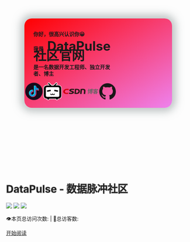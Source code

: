 <!-- <div class="cover-main"><img width="180px" src="icon/icon.JPG"> -->


<head>
    <meta charset="UTF-8">
    <title>辉常努腻</title>
  <style>
      .me{
          width: 80%;
          /*height: 150px;*/
          background: linear-gradient(to bottom right, red, violet);
          border-radius: 20px;
          margin: 50px auto ;
          padding-top: 20px;
          padding-bottom: 20px;
          display: flex;
          flex-wrap: wrap;
          margin-bottom:200px;
          /* transition-duration:2s; */
          box-shadow: 0 0 22px 10px rgb(125 137 137 / 50%);
      }
      .info{
          width: 60%;
          min-width: 200px;
      }
      .me p{
          padding-left: 10%;
          /* color: black; */
          /* color: white; */
          /* display:inline-block; */
          /* background-color:red; */
          line-height: 18px;
          text-align: left;
          font-weight:bold;
      }
      .me b{
          font-size: 35px;
          font-weight: bold;
      }

      



      span{background:linear-gradient(to right, red, blue);-webkit-background-clip:text;color:transparent;}

      h1{color:transparent;-webkit-text-stroke:1px #666;}
      .share{
          width: 40%;
          min-width: 250px;
          display: flex;
          justify-content: space-around;
      }
      .share svg{
          width: 50px;
          height: 50px;
          animation: play 1s  alternate infinite;
      }

      @keyframes play {
            from{
                transform: scale(1);
            }to{
                transform: scale(1.2);
            }
      }
	.questions{
		width:1000px;
		color:black;
		font-size:30px;
		margin:auto;
	}
  </style>
</head>
<div class="main">
    <div class="me">
        <div class="info">
            <p>你好，很高兴认识你😀</p>
            <p>我是&nbsp;&nbsp;&nbsp;<b>DataPulse社区官网</b></p>
            <p>是一名数据开发工程师、独立开发者、博主</p>
        </div>
        <div class="share">
            <a href=" https://v.douyin.com/S9xk3Pp/" target="_blank"><svg t="1678462552428" class="icon" viewBox="0 0 1024 1024" version="1.1" xmlns="http://www.w3.org/2000/svg" p-id="3879" width="200" height="200"><path d="M32 511.776c0 264.96 214.784 479.744 479.776 479.744 264.96 0 479.744-214.784 479.744-479.744C991.52 246.816 776.736 32 511.776 32 246.816 32 32 246.784 32 511.776z" fill="#170B1A" p-id="3880"></path><path d="M512.256 347.2c0.448-50.368 0-101.216 0.448-151.616h103.168c-0.48 9.12 0.96 17.76 2.4 26.4l-70.528 5.76 5.76 403.968c0.48 17.28-12 56.128-20.64 71.008-13.44 23.04-54.208 44.128-81.088 46.528-16.768 1.44-29.248-2.88-44.608-11.04-11.52-6.24-17.76-40.768-21.12-49.92 26.4 14.912 60.96 13.44 86.4-3.328a88.128 88.128 0 0 0 40.736-73.408c-0.96-88.288-0.96-176.544-0.96-264.32z m169.824-29.248c14.4 9.088 30.72 16.32 47.488 19.648 10.08 2.4 19.68 3.36 29.76 3.36v27.84c-29.76-6.72-94.048-25.44-77.248-50.88z" fill="#25F4EE" p-id="3881"></path><path d="M326.08 447.008a188.032 188.032 0 0 1 125.216-26.4v31.68c-40.288 0.96-73.856 18.24-106.496 42.208-24.448 18.24-41.28 36.928-54.208 64.768-12.48 26.368-17.76 48.448-17.28 77.728 0 32.128 8.64 55.168 24 83.456 7.2 12.96 21.12 32.64 17.76 47.04a185.92 185.92 0 0 1-53.76-59.04 193.6 193.6 0 0 1-26.368-103.136 195.52 195.52 0 0 1 28.288-94.496 186.08 186.08 0 0 1 62.848-63.808z" fill="#25F4EE" p-id="3882"></path><path d="M541.984 221.984h77.248c12 20.64 11.04 28.32 17.76 41.28 10.56 20.608 18.688 28.288 41.728 51.328a11.2 11.2 0 0 1 3.36 3.36c20.16 23.04 47.488 39.328 77.248 46.048 17.28 12.48 5.28 62.848 5.28 89.696-50.4 0.48-101.728-19.2-142.496-48.928 0 64.32 0 123.776 0.48 188.544 0 8.64 0.48 16.8 0 25.92-2.4 31.168-16.8 76.768-32.64 103.616a197.888 197.888 0 0 1-53.728 60.928 172 172 0 0 1-97.856 33.6 219.936 219.936 0 0 1-53.28-4.32c-24.448-5.28-47.968-29.76-68.576-44.16l-1.44-1.408c-10.08-10.56-19.2-22.56-25.92-36-15.36-27.84-24-59.488-24-91.616a192 192 0 0 1 18.24-84.928c12.96-27.84 32.16-52.8 56.128-71.04a194.24 194.24 0 0 1 111.296-38.816c11.04 5.248 3.36 86.336 3.36 86.336-12.928-4.32-30.208-2.88-43.648 0.48-16.32 3.36-24.96 12.96-37.44 23.52-7.68 6.72-14.4 13.92-18.688 23.04-8.16 15.36-7.68 17.28-6.24 34.528 1.92 16.32 4.8 34.048 15.84 46.528 7.2 9.12 12 23.04 21.568 29.28 7.68 12.48 17.76 21.568 28.8 26.88 15.36 8.128 32.64 11.52 49.408 10.048 26.88-1.92 51.84-18.24 65.28-41.728 8.64-15.36 12.448-35.04 12.448-51.84 0-141.504 0.48-410.176 0.48-410.176z" fill="#1296db" p-id="3883" data-spm-anchor-id="a313x.7781069.0.i9" class="selected"></path><path d="M618.24 221.984c9.152 0.48 17.792 0 27.36 0 0 29.76 9.6 59.968 26.88 84.448 2.4 3.36 4.32 6.24 6.72 8.64-19.68-12-35.04-30.72-45.568-51.36-6.72-12.48-12-26.88-15.36-41.728z m141.088 142.016c10.048 2.4 19.648 3.36 29.76 3.36v104.096c-50.88 0.48-101.76-16.32-143.488-46.528v206.784c0.48 15.808-0.96 31.168-4.32 46.528a192 192 0 0 1-75.776 115.616 181.216 181.216 0 0 1-68.16 30.24c-29.728 6.72-60.416 6.24-89.216-1.44a189.888 189.888 0 0 1-91.136-54.72c20.608 14.88 44.128 24.48 69.056 29.76 17.28 3.84 35.52 4.8 53.28 4.32a172 172 0 0 0 97.856-33.6 198.624 198.624 0 0 0 53.76-60.928 211.136 211.136 0 0 0 27.808-89.216 233.28 233.28 0 0 0 0-25.92c-0.96-63.808-0.96-128.096-0.96-192.384a240.32 240.32 0 0 0 142.016 45.12c-0.48-26.88 0-54.24-0.48-81.088z" fill="#FE2C55" p-id="3884"></path><path d="M451.296 444.608c10.08 0 20.64 0.48 30.24 1.92v106.976a84.672 84.672 0 0 0-45.12-1.92c-28.288 6.24-51.808 27.84-61.856 55.168-10.08 26.88-6.24 58.56 10.56 81.568-10.08-5.76-18.24-13.44-25.44-22.56-10.56-12.48-17.76-28.8-19.68-45.12-1.92-16.768 0.96-35.008 9.12-49.856 4.32-9.12 11.04-16.8 18.72-23.52 12.48-10.56 28.288-17.28 43.648-21.6 12.96-2.88 26.88-3.36 39.36 0.96 0.448-4.32 0.448-71.488 0.448-82.016z" fill="#FE2C55" p-id="3885"></path></svg></a>
            <a href="https://space.bilibili.com/645951525" target="_blank"><svg t="1678462835262" class="icon" viewBox="0 0 1069 1024" version="1.1" xmlns="http://www.w3.org/2000/svg" p-id="11075" width="200" height="200"><path d="M867.502768 140.481797c109.438811 0 200.192946 90.754136 200.192946 200.192946v424.409046c0 109.438811-90.754136 200.192946-200.192946 200.192947-13.346196 34.700111-45.377068 56.054025-80.077179 56.054025-37.36935 0-69.400221-21.353914-80.077178-56.054025h-347.001108c-16.015436 45.377068-64.061743 66.730982-109.43881 50.715546-24.023154-8.007718-42.707829-26.692393-50.715547-50.715546-109.438811 0-200.192946-90.754136-200.192946-200.192947V340.674743c0-109.438811 90.754136-200.192946 200.192946-200.192946h101.431093l-26.692393-26.692393c-26.692393-24.023154-26.692393-66.730982-2.669239-90.754136l2.669239-2.669239c24.023154-26.692393 66.730982-26.692393 90.754136-2.669239l2.669239 2.669239 120.115768 120.115768H587.232643L707.348411 20.366029c24.023154-26.692393 66.730982-26.692393 90.754135-2.669239l2.66924 2.669239c26.692393 24.023154 26.692393 66.730982 2.669239 90.754136l-2.669239 2.669239-26.692393 26.692393h93.423375z" fill="#FFFFFF" p-id="11076"></path><path d="M694.002214 175.181907l80.077179-80.077178c13.346196-13.346196 13.346196-32.030871 0-45.377068s-32.030871-13.346196-45.377068 0l-130.792725 130.792725h-128.123486l-130.792725-130.792725c-10.676957-13.346196-26.692393-16.015436-42.707828-8.007718-2.669239 0-2.669239 2.669239-5.338479 5.338479-13.346196 13.346196-13.346196 32.030871 0 45.377068l80.077179 80.077178H200.192946c-93.423375 0-170.831314 77.407939-170.831314 170.831314v424.409047C29.361632 858.507164 106.769571 935.915104 200.192946 935.915104h26.692393c0 32.030871 26.692393 56.054025 56.054025 56.054025s56.054025-26.692393 56.054025-56.054025h395.047414c2.669239 32.030871 29.361632 56.054025 61.392504 53.384785 29.361632-2.669239 50.715546-24.023154 53.384786-53.384785h21.353914c93.423375 0 170.831314-77.407939 170.831314-170.831315V340.674743c0-93.423375-77.407939-170.831314-170.831314-170.831314H694.002214v5.338478z" fill="#040000" p-id="11077"></path><path d="M210.869904 831.814771c-34.700111 0-61.392504-29.361632-64.061743-64.061742l-2.66924-432.416765c0-34.700111 29.361632-64.061743 64.061743-64.061742h651.294386c34.700111 0 61.392504 29.361632 64.061743 64.061742l2.669239 432.416765c0 34.700111-29.361632 64.061743-64.061743 64.061742H210.869904z" fill="#FFFFFF" p-id="11078"></path><path d="M421.739807 418.082682l16.015436 80.077179-213.539143 40.038589-16.015436-80.077178 213.539143-40.03859z m205.531425 80.077179l16.015436-80.077179 213.539143 40.03859-16.015436 80.077178-213.539143-40.038589z m42.707829 168.162075c0 2.669239 0 8.007718-2.66924 10.676957-13.346196 29.361632-42.707829 48.046307-77.407939 50.715546-21.353914 0-42.707829-10.676957-56.054025-26.692392-16.015436 16.015436-34.700111 26.692393-56.054025 26.692392-32.030871-2.669239-61.392504-21.353914-77.407939-50.715546 0-2.669239-2.669239-5.338479-2.66924-10.676957 0-10.676957 8.007718-18.684675 18.684675-21.353914h2.66924c8.007718 0 13.346196 2.669239 16.015435 10.676957 0 0 21.353914 29.361632 40.03859 29.361632 37.36935 0 37.36935-32.030871 58.723264-56.054025 24.023154 26.692393 24.023154 56.054025 58.723264 56.054025 24.023154 0 40.038589-29.361632 40.03859-29.361632 2.669239-5.338479 10.676957-10.676957 16.015435-10.676957 10.676957-2.669239 18.684675 5.338479 21.353915 16.015435v5.338479z" fill="#040000" p-id="11079"></path></svg></a>
            <a href="https://blog.csdn.net/qq_43900956" target="_blank"><svg style="width: 100px" t="1678463186211" class="icon" viewBox="0 0 5359 1024" version="1.1" xmlns="http://www.w3.org/2000/svg" p-id="21109" width="200" height="200"><path d="M1849.801532 155.168681c46.581106-5.533957 117.868936-10.762894 215.998638-10.762894 163.883574 0 296.306383 30.262468 378.357107 94.05549 73.749787 59.653447 122.836426 156.149106 109.219404 295.718127-12.593021 129.960851-75.950298 220.94434-168.393532 277.198979-84.59983 53.073702-191.24834 75.863149-351.253787 75.863149-94.60017 0-184.668596-5.446809-253.189447-16.231489l69.261617-715.841362z m135.385872 573.483574c15.926468 3.224511 36.602553 6.601532 77.627915 6.601532 163.948936 0 279.464851-85.841702 291.05566-206.521191 16.950468-174.297872-85.667404-235.323915-258.374809-234.212766-22.331915 0-53.400511 0-69.937021 3.22451l-40.371745 430.907915z m682.594043-546.162383c666.711149-132.161362 723.989787 105.537362 703.531574 315.740596l-38.890212 388.945702h-211.57583l35.404255-354.739744c7.712681-77.824 55.448511-230.879319-174.798979-225.301788-79.523404 2.113362-118.871149 13.573447-118.871149 13.573447s-7.124426 94.491234-15.51251 164.123234l-40.088511 402.388426h-207.47983l41.156085-396.505873 27.125107-308.224z" fill="#231815" p-id="21110"></path><path d="M858.417021 864.01634c-39.086298 13.70417-120.113021 23.15983-233.166978 23.15983-325.348766 0-500.910298-155.321191-480.081703-360.60051C169.984 282.035745 430.014638 144.405787 714.904511 144.405787c110.286979 0 175.191149 9.194213 235.999319 24.336341l-19.564936 164.602553c-40.458894-13.747745-135.255149-26.558638-212.098724-26.558638-167.434894 0-309.87983 50.764255-326.089532 211.33617-14.597447 143.730383 85.297021 212.20766 273.843745 212.207659 65.623149 0 162.293106-9.586383 207.022298-23.399489l-15.59966 157.085957z" fill="#CF000E" p-id="21111"></path><path d="M986.809191 688.062638c60.895319 22.484426 188.110979 44.968851 290.728852 44.968851 110.679149 0 172.380596-31.068596 177.282723-79.00051 4.48817-43.683404-40.916426-49.587745-165.953362-79.588766-172.620255-42.681191-282.820085-108.805447-272.057191-214.604256 12.571234-122.531404 175.409021-215.497532 425.156085-215.497531 121.61634 0 239.659574 8.627745 300.903489 28.977021l-21.002893 154.77651c-39.739915-14.009191-191.684085-33.290894-294.410894-33.290893-104.295489 0-158.32783 33.138383-161.988085 69.435915-4.771404 45.818553 49.54417 47.997277 184.864681 84.251234 183.317787 47.016851 263.429447 113.119319 253.145872 215.562893-12.353362 120.526979-158.72 223.079489-451.235404 223.07949-121.768851 0-226.652596-22.440851-284.475915-44.947064l19.042042-154.122894z" fill="#231815" p-id="21112"></path><path d="M3873.312681 428.315234l-49.870979 465.201021h-93.924766l49.870979-465.201021h-88.216511l9.412085-87.345021h88.216511l21.612936-201.466553h93.924766l-21.612936 201.466553h78.499404l-9.412085 87.345021h-78.499404z m539.01617 286.436766h-97.933617l-9.782468 91.397447c-4.422809 41.286809-13.813106 60.677447-45.099575 73.619064-29.543489 11.351149-68.520851 12.179064-122.727489 12.179063-0.588255-24.270979-8.627745-55.012766-16.797957-76.887148 33.116596 0.806128 69.457702 1.612255 80.02451 0.806127 10.588596-0.806128 14.09634-3.224511 15.033192-12.135489l9.542808-89.022638h-182.860255c33.225532 21.830809 70.133106 47.73583 90.874553 65.557787l-60.328851 64.751659c-24.227404-23.486638-73.575489-61.483574-109.393702-89.022638l41.613617-41.286808h-110.897021l8.34451-77.649703h331.013447l3.529532-33.138383h89.828766l-3.529532 33.138383h97.91183l-8.366298 77.693277z m-249.768851-425.570043h-202.338043l7.908766-73.619063h202.338043l8.170213-76.037447h86.582468l-8.148426 76.037447h93.053277a1699.774638 1699.774638 0 0 0-61.657872-29.129532l41.330383-53.400511a1330.633532 1330.633532 0 0 1 103.729021 44.489532l-27.604426 38.040511h54.990979l-7.865192 73.619063h-203.906723l-3.573106 33.160171h169.962212l-29.499914 275.063829h-85.798128l4.052425-37.996936h-84.12051l-3.899915 36.428256h-86.582468l3.921702-36.428256h-85.013787l-5.185362 48.541958h-82.530043l30.611064-285.587064h167.522043l3.551319-33.181958z m-22.789447 212.795915l3.289873-30.763574h-84.992l-3.289873 30.763574h84.992z m-72.486127-116.539915l-3.159149 29.129532h84.992l3.137361-29.129532h-84.970212z m243.210893 116.539915l3.289872-30.763574h-84.142297l-3.289873 30.763574h84.142298z m-71.636425-116.539915l-3.159149 29.129532h84.142298l3.137361-29.129532h-84.12051z m850.159659-6.470808c-42.681191 58.259064-96.517447 107.607149-158.48034 149.700085 80.242383 29.107745 175.060426 50.132426 278.397276 59.827745-23.334128 21.874383-54.794894 65.579574-70.656 93.053276a1266.034383 1266.034383 0 0 1-84.207659-14.575659l-24.292766 226.500085h-98.69617l2.505532-23.421277h-272.754383l-2.67983 25.033532h-93.902979l23.900596-222.469447a1634.347574 1634.347574 0 0 1-107.672511 22.636937c-6.296511-24.249191-22.244766-63.923745-36.885787-85.776341 101.833532-13.769532 204.930723-39.652766 296.393532-77.671489a540.149106 540.149106 0 0 1-65.579575-59.871319c-31.242894 19.412426-66.342128 37.234383-104.556936 54.206638-11.351149-22.636936-36.776851-56.646809-56.167489-72.006809 116.97566-42.049362 197.828085-101.964255 243.908085-161.792h-150.506213l-9.60817 89.828766h-94.687319l18.976681-177.195574h301.056a1351.832511 1351.832511 0 0 0-21.090043-52.637958l98.848681-23.443063c9.586383 23.443064 22.854809 50.982128 33.138383 76.081021h282.427915l-18.976681 177.152h-98.761532l9.60817-89.828766h-336.678127l88.695829 18.606298c-9.281362 10.523234-19.368851 21.830809-29.499914 33.16017h180.463659l16.645447-4.074213 61.374638 38.977362z m-146.976681 411.822298l7.494809-69.610213h-272.732596l-7.494808 69.610213h272.732595z m16.776171-148.893958c-46.842553-15.36-91.942128-33.138383-132.531745-54.163063a1132.631149 1132.631149 0 0 1-133.686468 54.163063h266.218213zM4749.617021 419.426043c24.053106 25.055319 54.010553 46.907915 88.390809 66.342127 37.060085-21.024681 71.04817-43.705191 99.741957-69.588425h-183.753532l-4.379234 3.246298z" fill="#666464" p-id="21113"></path></svg></a>
            <a href="https://github.com/DataPulse-China" target="_blank"><svg style="width: 45px" t="1678464156973" class="icon" viewBox="0 0 1049 1024" version="1.1" xmlns="http://www.w3.org/2000/svg" p-id="27800" width="200" height="200"><path d="M524.979332 0C234.676191 0 0 234.676191 0 524.979332c0 232.068678 150.366597 428.501342 358.967656 498.035028 26.075132 5.215026 35.636014-11.299224 35.636014-25.205961 0-12.168395-0.869171-53.888607-0.869171-97.347161-146.020741 31.290159-176.441729-62.580318-176.441729-62.580318-23.467619-60.841976-58.234462-76.487055-58.234463-76.487055-47.804409-32.15933 3.476684-32.15933 3.476685-32.15933 53.019436 3.476684 80.83291 53.888607 80.83291 53.888607 46.935238 79.963739 122.553122 57.365291 152.97411 43.458554 4.345855-33.897672 18.252593-57.365291 33.028501-70.402857-116.468925-12.168395-239.022047-57.365291-239.022047-259.012982 0-57.365291 20.860106-104.300529 53.888607-140.805715-5.215026-13.037566-23.467619-66.926173 5.215027-139.067372 0 0 44.327725-13.906737 144.282399 53.888607 41.720212-11.299224 86.917108-17.383422 131.244833-17.383422s89.524621 6.084198 131.244833 17.383422C756.178839 203.386032 800.506564 217.29277 800.506564 217.29277c28.682646 72.1412 10.430053 126.029806 5.215026 139.067372 33.897672 36.505185 53.888607 83.440424 53.888607 140.805715 0 201.64769-122.553122 245.975415-239.891218 259.012982 19.121764 16.514251 35.636014 47.804409 35.636015 97.347161 0 70.402857-0.869171 126.898978-0.869172 144.282399 0 13.906737 9.560882 30.420988 35.636015 25.205961 208.601059-69.533686 358.967656-265.96635 358.967655-498.035028C1049.958663 234.676191 814.413301 0 524.979332 0z" fill="#191717" p-id="27801"></path><path d="M199.040177 753.571326c-0.869171 2.607513-5.215026 3.476684-8.691711 1.738342s-6.084198-5.215026-4.345855-7.82254c0.869171-2.607513 5.215026-3.476684 8.691711-1.738342s5.215026 5.215026 4.345855 7.82254z m-6.953369-4.345856M219.900283 777.038945c-2.607513 2.607513-7.82254 0.869171-10.430053-2.607514-3.476684-3.476684-4.345855-8.691711-1.738342-11.299224 2.607513-2.607513 6.953369-0.869171 10.430053 2.607514 3.476684 4.345855 4.345855 9.560882 1.738342 11.299224z m-5.215026-5.215027M240.760389 807.459932c-3.476684 2.607513-8.691711 0-11.299224-4.345855-3.476684-4.345855-3.476684-10.430053 0-12.168395 3.476684-2.607513 8.691711 0 11.299224 4.345855 3.476684 4.345855 3.476684 9.560882 0 12.168395z m0 0M269.443034 837.011749c-2.607513 3.476684-8.691711 2.607513-13.906737-1.738342-4.345855-4.345855-6.084198-10.430053-2.607513-13.037566 2.607513-3.476684 8.691711-2.607513 13.906737 1.738342 4.345855 3.476684 5.215026 9.560882 2.607513 13.037566z m0 0M308.555733 853.526c-0.869171 4.345855-6.953369 6.084198-13.037566 4.345855-6.084198-1.738342-9.560882-6.953369-8.691711-10.430053 0.869171-4.345855 6.953369-6.084198 13.037566-4.345855 6.084198 1.738342 9.560882 6.084198 8.691711 10.430053z m0 0M351.145116 857.002684c0 4.345855-5.215026 7.82254-11.299224 7.82254-6.084198 0-11.299224-3.476684-11.299224-7.82254s5.215026-7.82254 11.299224-7.82254c6.084198 0 11.299224 3.476684 11.299224 7.82254z m0 0M391.126986 850.049315c0.869171 4.345855-3.476684 8.691711-9.560882 9.560882-6.084198 0.869171-11.299224-1.738342-12.168395-6.084197-0.869171-4.345855 3.476684-8.691711 9.560881-9.560882 6.084198-0.869171 11.299224 1.738342 12.168396 6.084197z m0 0" fill="#191717" p-id="27802"></path></svg></a>
        </div>
    </div>
</div>



<div class="cover-main">
<h1 id="toBeTopJavaer">
<a><span>DataPulse  -  数据脉冲社区</span></a></h1>

![](https://img.shields.io/badge/version-v1.0.0-green.svg) ![](https://img.shields.io/badge/author-Hollis-yellow.svg) ![](https://img.shields.io/badge/license-GPL-blue.svg)

<span id="busuanzi_container_site_pv" style="display: inline;">
    👁️本页总访问次数: <span id="busuanzi_value_site_pv"></span> 
</span>
<span id="busuanzi_container_site_uv" style="display: inline;"> 
    | 🧑总访客数: <span id="busuanzi_value_site_uv"></span>
</span>
<p><a href="#/menu">开始阅读</a></p></div><div class="mask"></div></section>

<script>
        console.log("asd")
        let color = document.querySelector(".cover").style.background
        let left = color.substr(32,21)
        let right = color.substr(55,23)
        alert('asd')
        document.querySelector(".me").style.background = 'linear-gradient(to left bottom, '+ right +','+ left +')'

</script>
